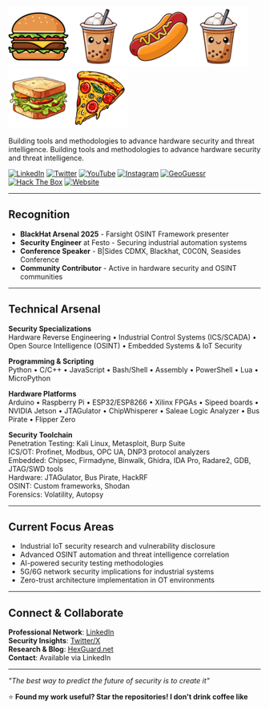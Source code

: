 <img src="/assets/burger.svg"  width="120" /><img src="/assets/boba.svg"  width="120" /><img src="/assets/hotdog.svg"  width="120" /><img src="/assets/pie.svg"  width="120" /><img src="/assets/sandwich.svg"  width="120" /><img src="/assets/pizzza.svg"  width="120" />

Building tools and methodologies to advance hardware security and threat intelligence.
Building tools and methodologies to advance hardware security and threat intelligence.

[![LinkedIn](https://img.shields.io/badge/LinkedIn-0077B5?style=for-the-badge&logo=linkedin&logoColor=white)](https://www.linkedin.com/in/seedon)
[![Twitter](https://img.shields.io/badge/Twitter-1DA1F2?style=for-the-badge&logo=twitter&logoColor=white)](https://x.com/SeedonD)
[![YouTube](https://img.shields.io/badge/YouTube-FF0000?style=for-the-badge&logo=youtube&logoColor=white)](https://www.youtube.com/watch?v=dQw4w9WgXcQ&list=RDdQw4w9WgXcQ&start_radio=1)
[![Instagram](https://img.shields.io/badge/Instagram-E4405F?style=for-the-badge&logo=instagram&logoColor=white)](https://www.youtube.com/watch?v=dQw4w9WgXcQ&list=RDdQw4w9WgXcQ&start_radio=1)
[![GeoGuessr](https://img.shields.io/badge/GeoGuessr-FF7043?style=for-the-badge&logo=googlemaps&logoColor=white)](https://www.geoguessr.com/user/6414604af91bdf5459654a71)
[![Hack The Box](https://img.shields.io/badge/Hack%20The%20Box-9FEF00?style=for-the-badge&logo=hackthebox&logoColor=black)](https://www.youtube.com/watch?v=dQw4w9WgXcQ&list=RDdQw4w9WgXcQ&start_radio=1)
[![Website](https://img.shields.io/badge/Website-0A84FF?style=for-the-badge&logo=globe&logoColor=white)](https://hexguard.net)

---

## Recognition

- **BlackHat Arsenal 2025** - Farsight OSINT Framework presenter
- **Security Engineer** at Festo - Securing industrial automation systems
- **Conference Speaker** - B|Sides CDMX, Blackhat, C0C0N, Seasides Conference
- **Community Contributor** - Active in hardware security and OSINT communities

---

## Technical Arsenal

**Security Specializations**  
Hardware Reverse Engineering • Industrial Control Systems (ICS/SCADA) • Open Source Intelligence (OSINT) • Embedded Systems & IoT Security

**Programming & Scripting**  
Python • C/C++ • JavaScript • Bash/Shell • Assembly • PowerShell • Lua • MicroPython

**Hardware Platforms**  
Arduino • Raspberry Pi • ESP32/ESP8266 • Xilinx FPGAs • Sipeed boards • NVIDIA Jetson • JTAGulator • ChipWhisperer • Saleae Logic Analyzer • Bus Pirate • Flipper Zero

**Security Toolchain**  
Penetration Testing: Kali Linux, Metasploit, Burp Suite  
ICS/OT: Profinet, Modbus, OPC UA, DNP3 protocol analyzers  
Embedded: Chipsec, Firmadyne, Binwalk, Ghidra, IDA Pro, Radare2, GDB, JTAG/SWD tools  
Hardware: JTAGulator, Bus Pirate, HackRF  
OSINT: Custom frameworks, Shodan  
Forensics: Volatility, Autopsy

---

## Current Focus Areas

- Industrial IoT security research and vulnerability disclosure
- Advanced OSINT automation and threat intelligence correlation  
- AI-powered security testing methodologies
- 5G/6G network security implications for industrial systems
- Zero-trust architecture implementation in OT environments

---

## Connect & Collaborate

**Professional Network**: [LinkedIn](https://www.linkedin.com/in/seedon)  
**Security Insights**: [Twitter/X](https://x.com/SeedonD)  
**Research & Blog**: [HexGuard.net](https://hexguard.net)  
**Contact**: Available via LinkedIn  

---

*"The best way to predict the future of security is to create it"*

⭐ **Found my work useful? Star the repositories! I don't drink coffee like**
